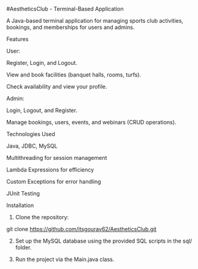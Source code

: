#AestheticsClub - Terminal-Based Application

A Java-based terminal application for managing sports club activities, bookings, and memberships for users and admins.

Features

User:

Register, Login, and Logout.

View and book facilities (banquet halls, rooms, turfs).

Check availability and view your profile.


Admin:

Login, Logout, and Register.

Manage bookings, users, events, and webinars (CRUD operations).


Technologies Used

Java, JDBC, MySQL

Multithreading for session management

Lambda Expressions for efficiency

Custom Exceptions for error handling

JUnit Testing


Installation

1. Clone the repository:

git clone https://github.com/itsgourav62/AestheticsClub.git


2. Set up the MySQL database using the provided SQL scripts in the sql/ folder.



3. Run the project via the Main.java class.



